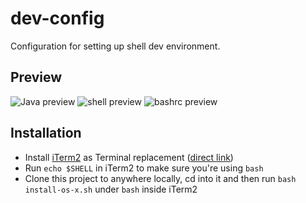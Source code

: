 dev-config
============

Configuration for setting up shell dev environment.

## Preview

![Java preview](https://raw.githubusercontent.com/tolinwei/dev-config/master/preview/bashrc-pre.png)
![shell preview](https://raw.githubusercontent.com/tolinwei/dev-config/master/preview/shell-pre.png)
![bashrc preview](https://raw.githubusercontent.com/tolinwei/dev-config/master/preview/java-pre.png)

## Installation
- Install [iTerm2](https://iterm2.com/index.html) as Terminal replacement ([direct link](https://iterm2.com/downloads/stable/iTerm2_v2_0.zip))
- Run `echo $SHELL` in iTerm2 to make sure you're using `bash`
- Clone this project to anywhere locally, cd into it and then run `bash install-os-x.sh` under `bash` inside iTerm2

